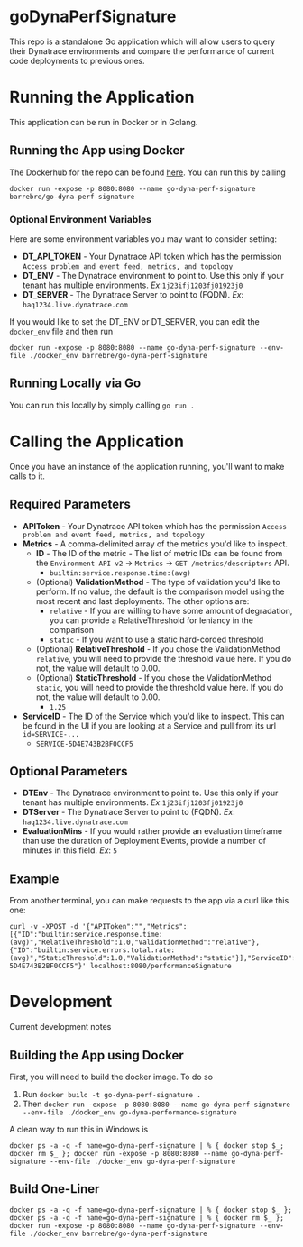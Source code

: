 # goDynaPerfSignature
This repo is a standalone Go application which will allow users to query their Dynatrace environments and compare the performance of current code deployments to previous ones.

# Running the Application
This application can be run in Docker or in Golang.

## Running the App using Docker
The Dockerhub for the repo can be found [here](https://hub.docker.com/r/barrebre/go-dyna-perf-signature/tags). You can run this by calling
```
docker run -expose -p 8080:8080 --name go-dyna-perf-signature barrebre/go-dyna-perf-signature
```

### Optional Environment Variables
Here are some environment variables you may want to consider setting:
* **DT_API_TOKEN** - Your Dynatrace API token which has the permission `Access problem and event feed, metrics, and topology`
* **DT_ENV** - The Dynatrace environment to point to. Use this only if your tenant has multiple environments. *Ex*:`1j23ifj1203fj01923j0`
* **DT_SERVER** - The Dynatrace Server to point to (FQDN). *Ex*: `haq1234.live.dynatrace.com`

If you would like to set the DT_ENV or DT_SERVER, you can edit the `docker_env` file and then run
```
docker run -expose -p 8080:8080 --name go-dyna-perf-signature --env-file ./docker_env barrebre/go-dyna-perf-signature
```

## Running Locally via Go
You can run this locally by simply calling `go run .`

# Calling the Application
Once you have an instance of the application running, you'll want to make calls to it.

## Required Parameters
* **APIToken** - Your Dynatrace API token which has the permission `Access problem and event feed, metrics, and topology`
* **Metrics** - A comma-delimited array of the metrics you'd like to inspect. 
  * **ID** - The ID of the metric - The list of metric IDs can be found from the `Environment API v2` -> `Metrics` -> `GET /metrics/descriptors` API.
    * `builtin:service.response.time:(avg)`
  * (Optional) **ValidationMethod** - The type of validation you'd like to perform. If no value, the default is the comparison model using the most recent and last deployments. The other options are:
    * `relative` - If you are willing to have some amount of degradation, you can provide a RelativeThreshold for leniancy in the comparison
    * `static` - If you want to use a static hard-corded threshold
  * (Optional) **RelativeThreshold** - If you chose the ValidationMethod `relative`, you will need to provide the threshold value here. If you do not, the value will default to 0.00.
  * (Optional) **StaticThreshold** - If you chose the ValidationMethod `static`, you will need to provide the threshold value here. If you do not, the value will default to 0.00.
    * `1.25`
* **ServiceID** - The ID of the Service which you'd like to inspect. This can be found in the UI if you are looking at a Service and pull from its url `id=SERVICE-...`
  * `SERVICE-5D4E743B2BF0CCF5`

## Optional Parameters
* **DTEnv** - The Dynatrace environment to point to. Use this only if your tenant has multiple environments. *Ex*:`1j23ifj1203fj01923j0`
* **DTServer** - The Dynatrace Server to point to (FQDN). *Ex*: `haq1234.live.dynatrace.com`
* **EvaluationMins** - If you would rather provide an evaluation timeframe than use the duration of Deployment Events, provide a number of minutes in this field. *Ex*: `5`

## Example
From another terminal, you can make requests to the app via a curl like this one:

```
curl -v -XPOST -d '{"APIToken":"","Metrics":[{"ID":"builtin:service.response.time:(avg)","RelativeThreshold":1.0,"ValidationMethod":"relative"},{"ID":"builtin:service.errors.total.rate:(avg)","StaticThreshold":1.0,"ValidationMethod":"static"}],"ServiceID":"SERVICE-5D4E743B2BF0CCF5"}' localhost:8080/performanceSignature
```

# Development
Current development notes

## Building the App using Docker
First, you will need to build the docker image. To do so
1. Run `docker build -t go-dyna-perf-signature .`
1. Then `docker run -expose -p 8080:8080 --name go-dyna-perf-signature --env-file ./docker_env go-dyna-performance-signature`

A clean way to run this in Windows is

```
docker ps -a -q -f name=go-dyna-perf-signature | % { docker stop $_; docker rm $_ }; docker run -expose -p 8080:8080 --name go-dyna-perf-signature --env-file ./docker_env go-dyna-perf-signature
```

## Build One-Liner
```
docker ps -a -q -f name=go-dyna-perf-signature | % { docker stop $_ }; docker ps -a -q -f name=go-dyna-perf-signature | % { docker rm $_ }; docker run -expose -p 8080:8080 --name go-dyna-perf-signature --env-file ./docker_env barrebre/go-dyna-perf-signature
```
